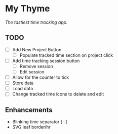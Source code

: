 # My Thyme

*The tastiest time tracking app.*

## TODO

- [ ] Add New Project Button
  - [ ] Populate tracked time section on project click
- [ ] Add time tracking session button
  - [ ] Remove session
  - [ ] Edit session
- [ ] Allow for the counter to tick
- [ ]  Store data
  - [ ] Load data
- [ ] Change tracked time icons to delete and edit
  
## Enhancements

- Blinking time separator ( : )
- SVG leaf border/hr